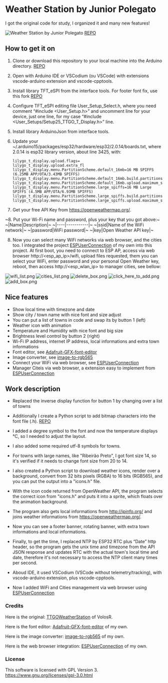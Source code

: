 # Weather Station by Junior Polegato

I got the original code for study, I organized it and many new features!

![Weather Station by Junior Polegato](https://raw.githubusercontent.com/JuniorPolegato/TTGOWeatherStation/main/assets/TTGOWeatherStation.jpg)
[REPO](https://github.com/JuniorPolegato/TTGOWeatherStation)

## How to get it on

1. Clone or download this repository to your local machine into the Arduino directory.
[REPO](https://github.com/JuniorPolegato/TTGOWeatherStation)

2. Open with Arduino IDE or VSCodium (ou VSCode) with extensions vscode-arduino extension and vscode-cpptools.

3. Install library TFT_eSPI from the interface tools. For footer font fix, use this fork [REPO](https://github.com/JuniorPolegato/TFT_eSPI/)

4. Configure TFT_eSPI editing file User_Setup_Select.h, where you need comment “#include <User_Setup.h>” and uncomment line for your device, just one line, for my case “#include <User_Setups/Setup25_TTGO_T_Display.h>” line.

5. Install library ArduinoJson from interface tools.

6. Update your ~/.arduino15/packages/esp32/hardware/esp32/2.0.14/boards.txt, where 2.0.14 is esp32 library version, about line 3425, with:

    ```
    lilygo_t_display.upload.flags=
    lilygo_t_display.upload.extra_fl
    lilygo_t_display.menu.PartitionScheme.default_16mb=16 MB SPIFFS (6.25MB APP/OTA/3.43MB SPIFFS)
    lilygo_t_display.menu.PartitionScheme.default_16mb.build.partitions=default_16MB
    lilygo_t_display.menu.PartitionScheme.default_16mb.upload.maximum_size=6553600
    lilygo_t_display.menu.PartitionScheme.large_spiffs=16 MB Large SPIFFS (4.5MB APP/OTA/6.93MB SPIFFS)
    lilygo_t_display.menu.PartitionScheme.large_spiffs.build.partitions=large_spiffs_16MB
    lilygo_t_display.menu.PartitionScheme.large_spiffs.upload.maximum_size=4718592
    ```

7. Get your free API Key from https://openweathermap.org/.

~8. Put your Wi-Fi name and password, plus your key that you got above:~
~|Name|Description|~
~|----|-----------|~
~|ssid|Name of the WiFi network|~
~|password|WiFi password|~
~|key|Open Weather API key|~


8. Now you can select many WiFi networks via web browser, and the cities too. I integrated the project [ESPUserConnection](https://github.com/JuniorPolegato/ESPUserConnection) of my own into this project. At first boot, you need to connect to ESP AP, access via web browser http://<esp_ap_ip>/wifi, upload files requested, them you can select your WiFi, enter password and your personal Open Weather key, reboot, then access http://<esp_wlan_ip> to manager cities, see bellow:

![wifi_list.png](https://raw.githubusercontent.com/JuniorPolegato/TTGOWeatherStation/main/assets/wifi_list.png)
![cities_list.png](https://raw.githubusercontent.com/JuniorPolegato/TTGOWeatherStation/main/assets/cities_list.png)
![delete_box.png](https://raw.githubusercontent.com/JuniorPolegato/TTGOWeatherStation/main/assets/delete_box.png)
![click_here_to_add.png](https://raw.githubusercontent.com/JuniorPolegato/TTGOWeatherStation/main/assets/click_here_to_add.png)
![add_box.png](https://raw.githubusercontent.com/JuniorPolegato/TTGOWeatherStation/main/assets/add_box.png)

## Nice features

- Show local time with timezone and date
- Show city / town name with nice font and size adjust
- You can put a list of towns in code and swap its by button 1 (left)
- Weather icon with animation
- Temperature and Humidity with nice font and big size
- Brightness level control by button 2 (right)
- Wi-Fi IP address, internet IP address, local informations and extra town informations
- Font editor, see [Adafruit-GFX-font-editor](https://github.com/JuniorPolegato/Adafruit-GFX-font-editor)
- Image converter, see [image-to-rgb565](https://github.com/JuniorPolegato/image-to-rgb565)
- Connect your WiFi via web browser, see [ESPUserConnection](https://github.com/JuniorPolegato/ESPUserConnection)
- Manager Citeis via web browser, a extension easy to implement from [ESPUserConnection](https://github.com/JuniorPolegato/ESPUserConnection)

## Work description

- Replaced the inverse display function for button 1 by changing over a list of towns

- Additionally I create a Python script to add bitmap characters into the font file (.h).
[REPO](https://github.com/JuniorPolegato/Adafruit-GFX-font-editor)

- I added a degree symbol to the font and now the temperature displays °C, so I needed to adjust the layout.

- I also added some required utf-8 symbols for towns.

- For towns with large names, like "Ribeirão Preto", I got font size 14, so it's verified if it needs to change font size from 20 to 14.

- I also created a Python script to download weather icons, render over a background, convert from 32 bits pixels (RGBA) to 16 bits (RGB565), and you can put the output into a "icons.h" file.

- With the icon code returned from OpenWeather API, the program selects the correct icon from "icons.h" and puts it into a sprite, which floats over the animation background.

- The program also gets local informations from http://ipinfo.org/ and joins weather informations from https://openweathermap.org/.

- Now you can see a footer banner, rotating banner, with extra town informations and local informations.

- Finally, to get the time, I replaced NTP by ESP32 RTC plus “Date” http header, so the program gets the unix time and timezone from the API JSON response and updates RTC with the actual town's local time and date, therefore it's not necessary to access the NTP client many times per second.

- Aboud IDE, it used VSCodium (VSCode without telemetry/tracking), with vscode-arduino extension, plus vscode-cpptools.

- Now I added WiFi and Cities management via web browser using [ESPUserConnection](https://github.com/JuniorPolegato/ESPUserConnection)

### Credits

Here is the original: [TTGOWeatherStation](https://github.com/VolosR/TTGOWeatherStation) of VolosR.

Here is the font editor: [Adafruit-GFX-font-editor](https://github.com/JuniorPolegato/Adafruit-GFX-font-editor) of my own.

Here is the image converter: [image-to-rgb565](https://github.com/JuniorPolegato/image-to-rgb565) of my own.

Here is the web browser integration: [ESPUserConnection](https://github.com/JuniorPolegato/ESPUserConnection) of my own.

### License

This software is licensed with GPL Version 3. https://www.gnu.org/licenses/gpl-3.0.html
